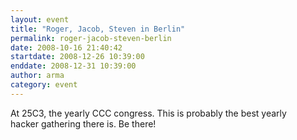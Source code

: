 ```yaml
---
layout: event
title: "Roger, Jacob, Steven in Berlin"
permalink: roger-jacob-steven-berlin
date: 2008-10-16 21:40:42
startdate: 2008-12-26 10:39:00
enddate: 2008-12-31 10:39:00
author: arma
category: event
---
```


At 25C3, the yearly CCC congress. This is probably the best yearly  
 hacker gathering there is. Be there!
